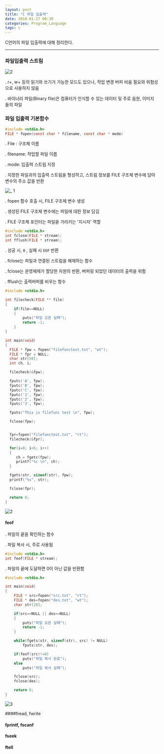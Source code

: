 ```yaml
---
layout: post
title: "C 파일 입출력"
date: 2018-01-27 00:30
categories: Program_Language
tags: c
---
```


C언어의 파일 입출력에 대해 정리한다.

------

  ### 파일입출력 스트림

![2](https://user-images.githubusercontent.com/29933947/35490439-f390d642-04e2-11e8-895b-09382131dfe1.png)

  . r+, w+ 등의 읽기와 쓰기가 가능한 모드도 있으나, 작업 변경 버퍼 비움 필요와 위험성으로 사용하지 않음

  . 바이너리 파일(Binary file)은 컴퓨터가 인식할 수 있는 데이터 및 주로 음원, 이미지 들의 파일

  

### 파일 입출력 기본함수

```c
#include <stdio.h>
FILE * fopen(const char * filename, const char * mode)
```

  . File : 구조체 이름

  . filename: 작업할 파일 이름

  . mode: 입출력 스트림 지정

  . 지정한 파일과의 입출력 스트림을 형성하고, 스트림 정보를 FILE 구조체 변수에 담아 변수의 주소 값을 반환

![_ 1](https://user-images.githubusercontent.com/29933947/35490156-eab03c36-04e0-11e8-9d36-1e9695cc4ec5.png)



  . fopen 함수 호출 시, FILE 구조체 변수 생성

  . 생성된 FILE 구조체 변수에는 파일에 대한 정보 담김

  .  FILE 구조체 포인터는 파일을 가리키는 '지시자' 역할



```c
#include <stdio.h>
int fclose(FILE * stream);
int fflush(FILE * stream);
```

  . 성공 시, `0` , 실패 시 `EOF` 반환

  . fclose는 파일과 연결된 스트림을 해제하는 함수

  . fclose는 운영체제가 할당한 자원의 반환, 버퍼링 되었던 데이터의 출력을 위함

  . fflush는 출력버퍼를 비우는 함수



```c
#include <stdio.h>

int filecheck(FILE ** file)
{
    if(file==NULL)
    {
        puts("파일 오픈 실패");
        return -1;
    }
}

int main(void)
{
  FILE * fpw = fopen("filefunctest.txt", "wt");
  FILE * fpr = NULL;
  char str[50];
  int ch, i;

  filecheck(&fpw);

  fputc('A', fpw);
  fputc('B', fpw);
  fputc('C', fpw);
  fputc('1', fpw);
  fputc('2', fpw);
  fputc('3', fpw);

  fputs("This is filefunc test \n", fpw);

  fclose(fpw);


  fpr=fopen("filefunctest.txt", "rt");
  filecheck(&fpr);

  for(i=0; i<6; i++)
  {
     ch = fgetc(fpw);
     printf("%c \n", ch);
  }

  fgets(str, sizeof(str), fpw);
  printf("%s", str);

  fclose(fpr);

  return 0;
}
```

![2](https://user-images.githubusercontent.com/29933947/35491350-6191dbd6-04e9-11e8-8f7d-69b563771b1e.png)



#### feof

  . 파일의 끝을 확인하는 함수

  . 파일 복사 시, 주로 사용됨

```c
#include <stdio.h>
int feof(FILE * stream);
```

  . 파일의 끝에 도달하면 0이 아닌 값을 반환함

```c
#include <stdio.h>

int main(void)
{
    FILE * src=fopen("src.txt", "rt");
    FILE * des=fopen("des.txt", "wt");
    char str[20];

    if(src==NULL || des==NULL)
    {
        puts("파일 오픈 실패");
        return -1;
    }

    while(fgets(str, sizeof(str), src) != NULL)
        fputs(str, des);

    if(feof(src)!=0)
        puts("파일 복사 완료");
    else
        puts("파일 복사 실패");

    fclose(src);
    fclose(des);

    return 0;
}
```

![3](https://user-images.githubusercontent.com/29933947/35491653-2423b8b2-04eb-11e8-93c8-bda0535dcea1.png)



####fread, fwrite

#### fprintf, fscanf

#### fseek

#### ftell













